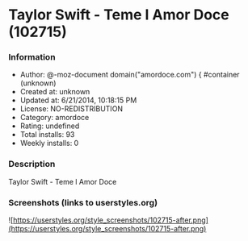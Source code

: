 # Taylor Swift - Teme l Amor Doce (102715)

### Information
- Author: @-moz-document domain("amordoce.com") { #container (unknown)
- Created at: unknown
- Updated at: 6/21/2014, 10:18:15 PM
- License: NO-REDISTRIBUTION
- Category: amordoce
- Rating: undefined
- Total installs: 93
- Weekly installs: 0


### Description
Taylor Swift - Teme l Amor Doce


### Screenshots (links to userstyles.org)
![https://userstyles.org/style_screenshots/102715-after.png](https://userstyles.org/style_screenshots/102715-after.png)


